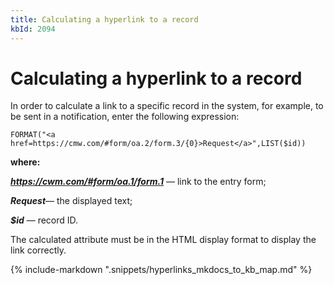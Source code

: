 ```yaml
---
title: Calculating a hyperlink to a record
kbId: 2094
---
```



# Calculating a hyperlink to a record

In order to calculate a link to a specific record in the system, for example, to be sent in a notification, enter the following expression:

```
FORMAT("<a href=https://cmw.com/#form/oa.2/form.3/{0}>Request</a>",LIST($id))
```

**where:**

***https://cwm.com/#form/oa.1/form.1*** — link to the entry form;

***Request***— the displayed text;

***$id*** — record ID.

The calculated attribute must be in the HTML display format to display the link correctly.

{% include-markdown ".snippets/hyperlinks_mkdocs_to_kb_map.md" %}
